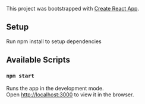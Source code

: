 This project was bootstrapped with [Create React App](https://github.com/facebook/create-react-app).

## Setup

Run npm install to setup dependencies

## Available Scripts

### `npm start`

Runs the app in the development mode.<br>
Open [http://localhost:3000](http://localhost:3000) to view it in the browser.